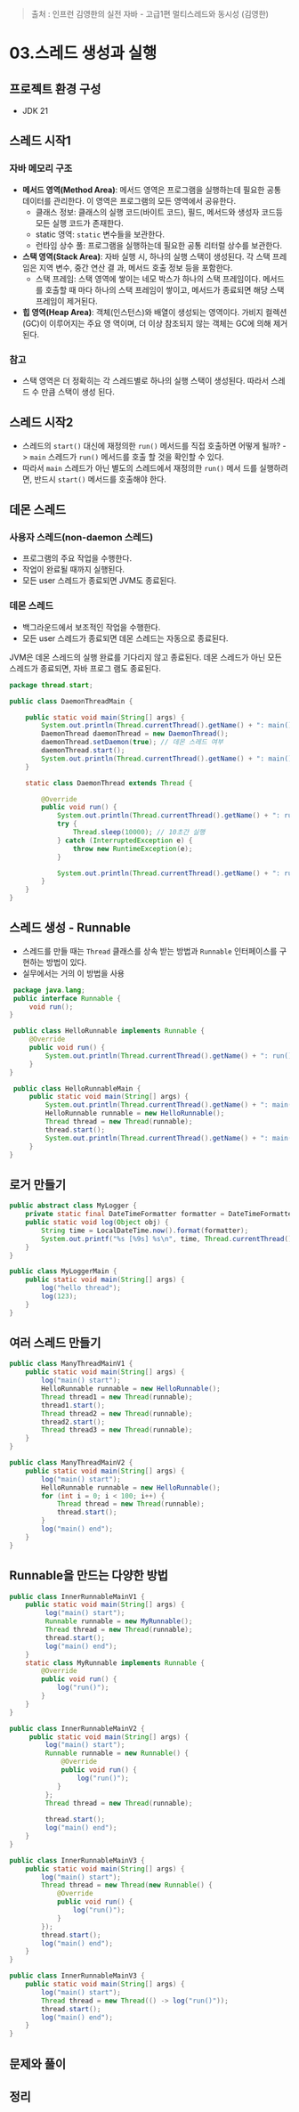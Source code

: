 > 출처 : 인프런 김영한의 실전 자바 - 고급1편 멀티스레드와 동시성 (김영한)

# 03.스레드 생성과 실행
## 프로젝트 환경 구성
- JDK 21

## 스레드 시작1
### 자바 메모리 구조
- **메서드 영역(Method Area)**: 메서드 영역은 프로그램을 실행하는데 필요한 공통 데이터를 관리한다. 이 영역은 프로그램의 모든 영역에서 공유한다.
  * 클래스 정보: 클래스의 실행 코드(바이트 코드), 필드, 메서드와 생성자 코드등 모든 실행 코드가 존재한다.
  * static 영역: `static` 변수들을 보관한다.
  * 런타임 상수 풀: 프로그램을 실행하는데 필요한 공통 리터럴 상수를 보관한다.
- **스택 영역(Stack Area)**: 자바 실행 시, 하나의 실행 스택이 생성된다. 각 스택 프레임은 지역 변수, 중간 연산 결 과, 메서드 호출 정보 등을 포함한다.
  * 스택 프레임: 스택 영역에 쌓이는 네모 박스가 하나의 스택 프레임이다. 메서드를 호출할 때 마다 하나의 스택 프레임이 쌓이고, 메서드가 종료되면 해당 스택 프레임이 제거된다.
- **힙 영역(Heap Area)**:  객체(인스턴스)와 배열이 생성되는 영역이다. 가비지 컬렉션(GC)이 이루어지는 주요 영 역이며, 더 이상 참조되지 않는 객체는 GC에 의해 제거된다.

### 참고
- 스택 영역은 더 정확히는 각 스레드별로 하나의 실행 스택이 생성된다. 따라서 스레드 수 만큼 스택이 생성 된다. 

## 스레드 시작2
- 스레드의 `start()` 대신에 재정의한 `run()` 메서드를 직접 호출하면 어떻게 될까? -> `main` 스레드가 `run()` 메서드를 호출 할 것을 확인할 수 있다.
- 따라서 `main` 스레드가 아닌 별도의 스레드에서 재정의한 `run()` 메서 드를 실행하려면, 반드시 `start()` 메서드를 호출해야 한다.

## 데몬 스레드
### **사용자 스레드(non-daemon 스레드)** 
- 프로그램의 주요 작업을 수행한다.
- 작업이 완료될 때까지 실행된다.
- 모든 user 스레드가 종료되면 JVM도 종료된다.

### **데몬 스레드**
- 백그라운드에서 보조적인 작업을 수행한다.
- 모든 user 스레드가 종료되면 데몬 스레드는 자동으로 종료된다.


JVM은 데몬 스레드의 실행 완료를 기다리지 않고 종료된다. 데몬 스레드가 아닌 모든 스레드가 종료되면, 자바 프로그 램도 종료된다.

```java
package thread.start;

public class DaemonThreadMain {

    public static void main(String[] args) {
        System.out.println(Thread.currentThread().getName() + ": main() start");
        DaemonThread daemonThread = new DaemonThread();
        daemonThread.setDaemon(true); // 데몬 스레드 여부
        daemonThread.start();
        System.out.println(Thread.currentThread().getName() + ": main() end");
    }

    static class DaemonThread extends Thread {

        @Override
        public void run() {
            System.out.println(Thread.currentThread().getName() + ": run()");
            try {
                Thread.sleep(10000); // 10초간 실행
            } catch (InterruptedException e) {
                throw new RuntimeException(e);
            }

            System.out.println(Thread.currentThread().getName() + ": run() end");
        }
    }
}

```

## 스레드 생성 - Runnable
- 스레드를 만들 때는 `Thread` 클래스를 상속 받는 방법과 `Runnable` 인터페이스를 구현하는 방법이 있다.
- 실무에서는 거의 이 방법을 사용

```java
 package java.lang;
 public interface Runnable {
     void run();
}
```

```java
 public class HelloRunnable implements Runnable {
     @Override
     public void run() {
         System.out.println(Thread.currentThread().getName() + ": run()");
     }
}
```

```java
 public class HelloRunnableMain {
     public static void main(String[] args) {
         System.out.println(Thread.currentThread().getName() + ": main() start");
         HelloRunnable runnable = new HelloRunnable();
         Thread thread = new Thread(runnable);
         thread.start();
         System.out.println(Thread.currentThread().getName() + ": main() end");
     }
}
```

## 로거 만들기
```java
public abstract class MyLogger {
    private static final DateTimeFormatter formatter = DateTimeFormatter.ofPattern("yyyy-MM-dd HH:mm:ss.SSS");
    public static void log(Object obj) {
        String time = LocalDateTime.now().format(formatter);
        System.out.printf("%s [%9s] %s\n", time, Thread.currentThread().getName(), obj);
    }
}
```
```java
public class MyLoggerMain {
    public static void main(String[] args) {
        log("hello thread");
        log(123);
    }
}
```

## 여러 스레드 만들기
```java
public class ManyThreadMainV1 {
    public static void main(String[] args) {
        log("main() start");
        HelloRunnable runnable = new HelloRunnable();
        Thread thread1 = new Thread(runnable);
        thread1.start();
        Thread thread2 = new Thread(runnable);
        thread2.start();
        Thread thread3 = new Thread(runnable);
    }
}
```
```java
public class ManyThreadMainV2 {
    public static void main(String[] args) {
        log("main() start");
        HelloRunnable runnable = new HelloRunnable();
        for (int i = 0; i < 100; i++) {
            Thread thread = new Thread(runnable);
            thread.start();
        }
        log("main() end");
    }
}
```

## Runnable을 만드는 다양한 방법
```java
public class InnerRunnableMainV1 {
    public static void main(String[] args) {
         log("main() start");
         Runnable runnable = new MyRunnable();
         Thread thread = new Thread(runnable);
         thread.start();
         log("main() end");
    }
    static class MyRunnable implements Runnable {
        @Override
        public void run() {
            log("run()");
        }
    }
}
```

```java
public class InnerRunnableMainV2 {
     public static void main(String[] args) {
         log("main() start");
         Runnable runnable = new Runnable() {
             @Override
             public void run() {
                 log("run()");
            } 
         };
         Thread thread = new Thread(runnable);
  
         thread.start();
         log("main() end");
    } 
}
```

```java
public class InnerRunnableMainV3 {
    public static void main(String[] args) {
        log("main() start");
        Thread thread = new Thread(new Runnable() {
            @Override
            public void run() {
                log("run()");
            } 
        });
        thread.start();
        log("main() end");
    } 
}
```

```java
public class InnerRunnableMainV3 {
    public static void main(String[] args) {
        log("main() start");
        Thread thread = new Thread(() -> log("run()"));
        thread.start();
        log("main() end");
    } 
}
```
## 문제와 풀이

## 정리

